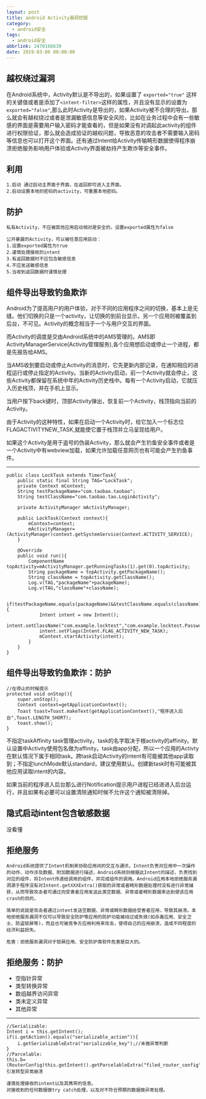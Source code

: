 ```yaml
---
layout: post
title: android Activity漏洞挖掘
category: 
  - android安全
tags: 
  - android安全
abbrlink: 2470166639
date: 2019-03-06 00:00:00
---
```


## 越权绕过漏洞
	
在Android系统中，Activity默认是不导出的，如果设置了 ```exported="true"``` 这样的关键值或者是添加了```<intent-filter>```这样的属性，并且没有显示的设置为```exported="false"```,那么此时Activity是导出的，如果Activity被不合理的导出，那么就会有越权绕过或者是泄漏敏感信息等安全风险，比如在业务过程中会有一些敏感的界面是需要用户输入密码才能查看的，但是如果没有对调起此activity的组件进行权限验证，那么就会造成验证的越权问题，导致恶意的攻击者不需要输入密码等信息也可以打开这个界面。还有通过Intent给Activity传输畸形数据使得程序崩溃拒绝服务影响用户体验或Activity界面被劫持产生欺诈等安全事件。  

## 利用

	1.启动 通过启动主界面子界面，在返回即可进入主界面。
	2.启动设置本地的密码的activity，可重置本地密码。

## 防护
	
	私有Activity，不应被其他应用启动相对是安全的，设置exported属性为false

	公开暴露的Activity，可以被任意应用启动：
	1.设置exported属性为true
	2.谨慎处理接收的intent
	3.有返回数据时不应包含敏感信息
	4.不应发送敏感信息
	5.当收到返回数据时谨慎处理

## 组件导出导致钓鱼欺诈

Android为了提高用户的用户体验，对于不同的应用程序之间的切换，基本上是无缝。他们切换的只是一个activity，让切换的到前台显示，另一个应用则被覆盖到后台，不可见。Activity的概念相当于一个与用户交互的界面。  

而Activity的调度是交由Android系统中的AMS管理的。AMS即ActivityManagerService(Activity管理服务),各个应用想启动或停止一个进程，都是先报告给AMS。  

当AMS收到要启动或停止Activity的消息时，它先更新内部记录，在通知相应的进程运行或停止指定的Activity。当新的Activity启动，前一个Activity就会停止，这些Activity都保留在系统中年的Activity历史栈中。每有一个Activity启动，它就压入历史栈顶，并在手机上显示。  

当用户按下back键时，顶部Activity弹出，恢复前一个Activity，栈顶指向当前的Activity。  

由于Activity的这种特性，如果在启动一个Activity时，给它加入一个标志位FLAGACTIVITYNEW_TASK,就能使它置于栈顶并立马呈现给用户。  

如果这个Activity是用于盗号的伪装Activity，那么就会产生钓鱼安全事件或者是一个Activity中有webview加载，如果允许加载任意网页也有可能会产生钓鱼事件。  

---

	public class LockTask extends TimerTask{
		public static final String TAG="LockTask";
		private Context mContext;
		String testPackageName="com.taobao.taobao";
		String testClassName="com.taobao.tao.LoginActivity";

		private ActivityManager mActivityManager;

		public LockTask(Context context){
			mContext=context;
			mActivityManager=(ActivityManager)context.getSystemService(Context.ACTIVITY_SERVICE);
		}

		@Override
		public void run(){
			ComponentName topActivity=mActivityManager.getRunningTasks(1).get(0).topActivity;
			String packageName = topActivity.getPackageName();
			String className = topActivity.getClassName();
			Log.v(TAG,"packageName"+packageName);
			Log.v(TAG,"className"+className);

			if(testPackageName.equals(packageName)&&testClassName.equals(className)){
				Intent intent = new Intent();
				intent.setClassName("com.example.locktest","com.example.locktest.PasswordActivity");
				intent.setFlags(Intent.FLAG_ACTIVITY_NEW_TASK);
				mContext.startActivity(intent);
			}
		}
	}

## 组件导出导致钓鱼欺诈：防护

	//在停止的时候提示
	protected void onStop(){
		super.onStop();
		Context context=getApplicationContext();
		Toast toast=Toast.makeText(getApplicationContext(),"程序进入后台",Toast.LENGTH_SHORT);
		toast.show();
	}

不指定taskAffinity task管理activity。task的名字取决于根activity的affinity。默认设置中Activity使用包名做为affinity。task由app分配，所以一个应用的Activty在默认情况下属于相同task。跨task启动Activity的intent有可能被其他app读取到；不指定lunchMode默认standard，建议使用默认。创建新task时有可能被其他应用读取intent的内容。  

如果当前的程序进入后台那么进行Notification提示用户进程已经进进入后台运行，并且如果有必要可以设置清除通知时候不允许这个通知被清除掉。    

## 隐式启动intent包含敏感数据
没看懂

## 拒绝服务

	Android系统提供了Intent机制来协助应用间的交互与通讯，Intent负责对应用中一次操作的动作、动作涉及数据、附加数据进行描述，Android系统则根据此Intent的描述，负责找到对应的组件，将Intent传递给调用的组件，并完成组件的调用。Android应用本地拒绝服务漏洞源于程序没有对Intent.getXXXExtra()获取的异常或者畸形数据处理时没有进行异常捕获，从而导致攻击者可通过向受害者应用发送此类空数据、异常或者畸形数据来达到使该应用crash的目的，

	简单的说就是攻击者通过intent发送空数据、异常或畸形数据给受害者应用，导致其崩溃。本地拒绝服务漏洞不仅可以导致安全防护等应用的防护功能被绕过或失效(如杀毒应用、安全卫士、防盗锁屏等)，而且也可被竞争方应用利用来攻击，使得自己的应用崩溃，造成不同程度的经济利益损失。  

	危害：拒绝服务漏洞对于锁屏应用、安全防护类软件危害是巨大的。  

## 拒绝服务：防护
	
- 空指针异常
- 类型转换异常
- 数组越界访问异常
- 类未定义异常
- 其他异常

---

	//Serializable:
	Intent i = this.getIntent();
	if(i.getAction().equals("serializable_action")){
		i.getSerializableExtra("serializable_key");//未做异常判断
	}
	//Parcelable:
	this.b=(RouterConfig)this.getIntent().getParcelableExtra("filed_router_config");//引发转型异常崩溃

	谨慎处理接收的intent以及其携带的信息。  
	对接收到的任何数据做try catch处理，以及对不符合预期的数据做异常处理。  
